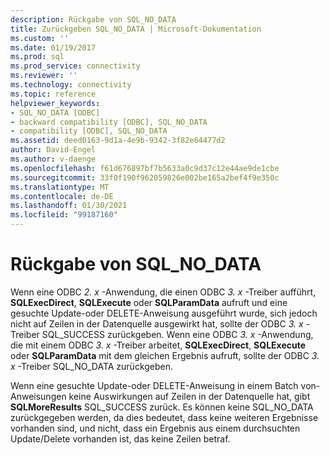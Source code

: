 ```yaml
---
description: Rückgabe von SQL_NO_DATA
title: Zurückgeben SQL_NO_DATA | Microsoft-Dokumentation
ms.custom: ''
ms.date: 01/19/2017
ms.prod: sql
ms.prod_service: connectivity
ms.reviewer: ''
ms.technology: connectivity
ms.topic: reference
helpviewer_keywords:
- SQL_NO_DATA [ODBC]
- backward compatibility [ODBC], SQL_NO_DATA
- compatibility [ODBC], SQL_NO_DATA
ms.assetid: deed0163-9d1a-4e9b-9342-3f82e64477d2
author: David-Engel
ms.author: v-daenge
ms.openlocfilehash: f61d676897bf7b5633a0c9d37c12e44ae9de1cbe
ms.sourcegitcommit: 33f0f190f962059826e002be165a2bef4f9e350c
ms.translationtype: MT
ms.contentlocale: de-DE
ms.lasthandoff: 01/30/2021
ms.locfileid: "99187160"
---
```

# <a name="returning-sql_no_data"></a>Rückgabe von SQL_NO_DATA
Wenn eine ODBC *2. x* -Anwendung, die einen ODBC *3. x* -Treiber aufführt, **SQLExecDirect**, **SQLExecute** oder **SQLParamData** aufruft und eine gesuchte Update-oder DELETE-Anweisung ausgeführt wurde, sich jedoch nicht auf Zeilen in der Datenquelle ausgewirkt hat, sollte der ODBC *3. x* -Treiber SQL_SUCCESS zurückgeben. Wenn eine ODBC *3. x* -Anwendung, die mit einem ODBC *3. x* -Treiber arbeitet, **SQLExecDirect**, **SQLExecute** oder **SQLParamData** mit dem gleichen Ergebnis aufruft, sollte der ODBC *3. x* -Treiber SQL_NO_DATA zurückgeben.  
  
 Wenn eine gesuchte Update-oder DELETE-Anweisung in einem Batch von-Anweisungen keine Auswirkungen auf Zeilen in der Datenquelle hat, gibt **SQLMoreResults** SQL_SUCCESS zurück. Es können keine SQL_NO_DATA zurückgegeben werden, da dies bedeutet, dass keine weiteren Ergebnisse vorhanden sind, und nicht, dass ein Ergebnis aus einem durchsuchten Update/Delete vorhanden ist, das keine Zeilen betraf.
